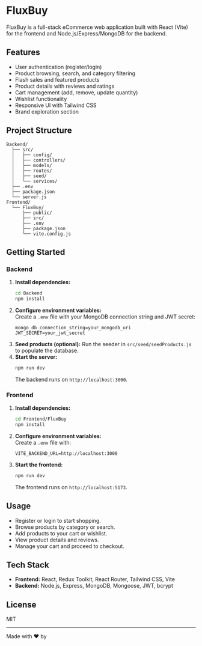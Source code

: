 # FluxBuy

FluxBuy is a full-stack eCommerce web application built with React (Vite) for the frontend and Node.js/Express/MongoDB for the backend.

## Features

- User authentication (register/login)
- Product browsing, search, and category filtering
- Flash sales and featured products
- Product details with reviews and ratings
- Cart management (add, remove, update quantity)
- Wishlist functionality
- Responsive UI with Tailwind CSS
- Brand exploration section

## Project Structure

```
Backend/
  ├── src/
  │   ├── config/
  │   ├── controllers/
  │   ├── models/
  │   ├── routes/
  │   ├── seed/
  │   └── services/
  ├── .env
  ├── package.json
  └── server.js
Frontend/
  └── FluxBuy/
      ├── public/
      ├── src/
      ├── .env
      ├── package.json
      └── vite.config.js
```

## Getting Started

### Backend

1. **Install dependencies:**
   ```sh
   cd Backend
   npm install
   ```
2. **Configure environment variables:**  
   Create a `.env` file with your MongoDB connection string and JWT secret:
   ```
   mongo_db_connection_string=your_mongodb_uri
   JWT_SECRET=your_jwt_secret
   ```
3. **Seed products (optional):**
   Run the seeder in `src/seed/seedProducts.js` to populate the database.
4. **Start the server:**
   ```sh
   npm run dev
   ```
   The backend runs on `http://localhost:3000`.

### Frontend

1. **Install dependencies:**
   ```sh
   cd Frontend/FluxBuy
   npm install
   ```
2. **Configure environment variables:**  
   Create a `.env` file with:
   ```
   VITE_BACKEND_URL=http://localhost:3000
   ```
3. **Start the frontend:**
   ```sh
   npm run dev
   ```
   The frontend runs on `http://localhost:5173`.

## Usage

- Register or login to start shopping.
- Browse products by category or search.
- Add products to your cart or wishlist.
- View product details and reviews.
- Manage your cart and proceed to checkout.

## Tech Stack

- **Frontend:** React, Redux Toolkit, React Router, Tailwind CSS, Vite
- **Backend:** Node.js, Express, MongoDB, Mongoose, JWT, bcrypt

## License

MIT

---

Made with ❤️ by 